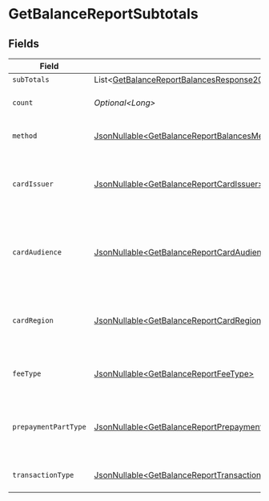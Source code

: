 # GetBalanceReportSubtotals


## Fields

| Field                                                                                                                                                                                                                                                | Type                                                                                                                                                                                                                                                 | Required                                                                                                                                                                                                                                             | Description                                                                                                                                                                                                                                          | Example                                                                                                                                                                                                                                              |
| ---------------------------------------------------------------------------------------------------------------------------------------------------------------------------------------------------------------------------------------------------- | ---------------------------------------------------------------------------------------------------------------------------------------------------------------------------------------------------------------------------------------------------- | ---------------------------------------------------------------------------------------------------------------------------------------------------------------------------------------------------------------------------------------------------- | ---------------------------------------------------------------------------------------------------------------------------------------------------------------------------------------------------------------------------------------------------- | ---------------------------------------------------------------------------------------------------------------------------------------------------------------------------------------------------------------------------------------------------- |
| `subTotals`                                                                                                                                                                                                                                          | List\<[GetBalanceReportBalancesResponse200ApplicationHalPlusJsonResponseBodyTotalsPendingBalanceCloseSubTotals](../../models/operations/GetBalanceReportBalancesResponse200ApplicationHalPlusJsonResponseBodyTotalsPendingBalanceCloseSubTotals.md)> | :heavy_minus_sign:                                                                                                                                                                                                                                   | N/A                                                                                                                                                                                                                                                  |                                                                                                                                                                                                                                                      |
| `count`                                                                                                                                                                                                                                              | *Optional\<Long>*                                                                                                                                                                                                                                    | :heavy_minus_sign:                                                                                                                                                                                                                                   | Number of transactions of this type                                                                                                                                                                                                                  | 50                                                                                                                                                                                                                                                   |
| `method`                                                                                                                                                                                                                                             | [JsonNullable\<GetBalanceReportBalancesMethod>](../../models/operations/GetBalanceReportBalancesMethod.md)                                                                                                                                           | :heavy_minus_sign:                                                                                                                                                                                                                                   | Payment type of the transactions                                                                                                                                                                                                                     | creditcard                                                                                                                                                                                                                                           |
| `cardIssuer`                                                                                                                                                                                                                                         | [JsonNullable\<GetBalanceReportCardIssuer>](../../models/operations/GetBalanceReportCardIssuer.md)                                                                                                                                                   | :heavy_minus_sign:                                                                                                                                                                                                                                   | In case of payments transactions with card, the card issuer will be available                                                                                                                                                                        | amex                                                                                                                                                                                                                                                 |
| `cardAudience`                                                                                                                                                                                                                                       | [JsonNullable\<GetBalanceReportCardAudience>](../../models/operations/GetBalanceReportCardAudience.md)                                                                                                                                               | :heavy_minus_sign:                                                                                                                                                                                                                                   | In case of payments trnsactions with card, the card audience will be available.                                                                                                                                                                      | other                                                                                                                                                                                                                                                |
| `cardRegion`                                                                                                                                                                                                                                         | [JsonNullable\<GetBalanceReportCardRegion>](../../models/operations/GetBalanceReportCardRegion.md)                                                                                                                                                   | :heavy_minus_sign:                                                                                                                                                                                                                                   | In case of payments transactions with card, the card region will be available.                                                                                                                                                                       | domestic                                                                                                                                                                                                                                             |
| `feeType`                                                                                                                                                                                                                                            | [JsonNullable\<GetBalanceReportFeeType>](../../models/operations/GetBalanceReportFeeType.md)                                                                                                                                                         | :heavy_minus_sign:                                                                                                                                                                                                                                   | Present when the transaction represents a fee.                                                                                                                                                                                                       | payment-fee                                                                                                                                                                                                                                          |
| `prepaymentPartType`                                                                                                                                                                                                                                 | [JsonNullable\<GetBalanceReportPrepaymentPartType>](../../models/operations/GetBalanceReportPrepaymentPartType.md)                                                                                                                                   | :heavy_minus_sign:                                                                                                                                                                                                                                   | Prepayment part: fee itself, reimbursement, discount, VAT or rounding compensation.                                                                                                                                                                  | fee                                                                                                                                                                                                                                                  |
| `transactionType`                                                                                                                                                                                                                                    | [JsonNullable\<GetBalanceReportTransactionType>](../../models/operations/GetBalanceReportTransactionType.md)                                                                                                                                         | :heavy_minus_sign:                                                                                                                                                                                                                                   | Represents the transaction type                                                                                                                                                                                                                      | payment                                                                                                                                                                                                                                              |